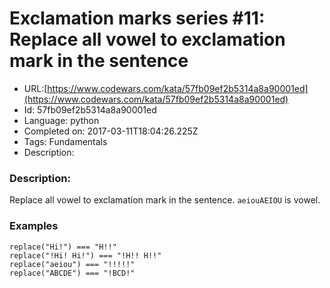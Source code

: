 # Exclamation marks series #11: Replace all vowel to exclamation mark in the sentence

 - URL:[https://www.codewars.com/kata/57fb09ef2b5314a8a90001ed](https://www.codewars.com/kata/57fb09ef2b5314a8a90001ed)
 - Id: 57fb09ef2b5314a8a90001ed
 - Language: python
 - Completed on: 2017-03-11T18:04:26.225Z
 - Tags: Fundamentals
 - Description:
### Description:

 Replace all vowel to exclamation mark in the sentence. `aeiouAEIOU` is vowel.

### Examples

```
replace("Hi!") === "H!!"
replace("!Hi! Hi!") === "!H!! H!!"
replace("aeiou") === "!!!!!"
replace("ABCDE") === "!BCD!"
```
